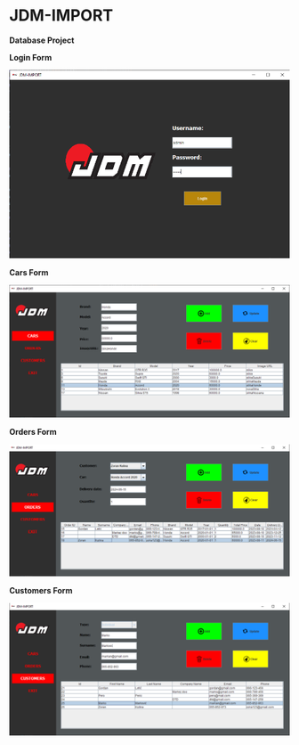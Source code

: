 # JDM-IMPORT
**Database Project**

**Login Form**

![LoginForm](https://github.com/Djed01/JDM-IMPORT/blob/main/JDM-IMPORT/src/resources/img/LoginForm.png)

**Cars Form**

![CarsForm](https://github.com/Djed01/JDM-IMPORT/blob/main/JDM-IMPORT/src/resources/img/CarsForm.png)

**Orders Form**

![OrdersForm](https://github.com/Djed01/JDM-IMPORT/blob/main/JDM-IMPORT/src/resources/img/OrdersForm.png)

**Customers Form**

![CustomersForm](https://github.com/Djed01/JDM-IMPORT/blob/main/JDM-IMPORT/src/resources/img/CustomersForm.png)
